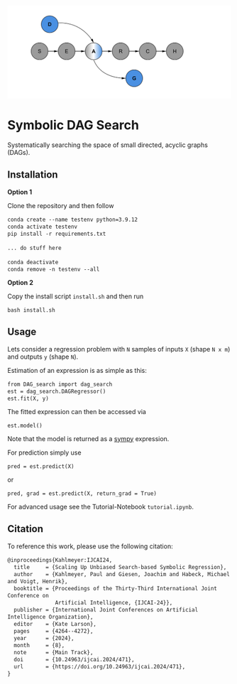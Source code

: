 <p align="center">
<img src="images/logo.png" width=750/>
</p>

# Symbolic DAG Search
Systematically searching the space of small directed, acyclic graphs (DAGs).


## Installation
**Option 1**

Clone the repository and then follow
```
conda create --name testenv python=3.9.12
conda activate testenv
pip install -r requirements.txt

... do stuff here

conda deactivate
conda remove -n testenv --all
```

**Option 2**

Copy the install script `install.sh` and then run
```
bash install.sh
```

## Usage

Lets consider a regression problem with `N` samples of inputs `X` (shape `N x m`) and outputs `y` (shape `N`). 

Estimation of an expression is as simple as this:

```
from DAG_search import dag_search
est = dag_search.DAGRegressor()
est.fit(X, y)
```

The fitted expression can then be accessed via
```
est.model()
```
Note that the model is returned as a [sympy](https://www.sympy.org/en/index.html) expression.

For prediction simply use 
```
pred = est.predict(X)
```
or 
```
pred, grad = est.predict(X, return_grad = True)
```


For advanced usage see the Tutorial-Notebook `tutorial.ipynb`.

## Citation
To reference this work, please use the following citation:
```
@inproceedings{Kahlmeyer:IJCAI24,
  title     = {Scaling Up Unbiased Search-based Symbolic Regression},
  author    = {Kahlmeyer, Paul and Giesen, Joachim and Habeck, Michael and Voigt, Henrik},
  booktitle = {Proceedings of the Thirty-Third International Joint Conference on
               Artificial Intelligence, {IJCAI-24}},
  publisher = {International Joint Conferences on Artificial Intelligence Organization},
  editor    = {Kate Larson},
  pages     = {4264--4272},
  year      = {2024},
  month     = {8},
  note      = {Main Track},
  doi       = {10.24963/ijcai.2024/471},
  url       = {https://doi.org/10.24963/ijcai.2024/471},
}
```
